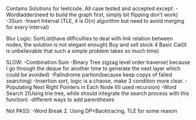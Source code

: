 Contains Solutions for leetcode. All case tested and accepted except:
-Wordladder(need to build the graph first, simply bit flipping don't work)
-3Sum
-Insert Interval (TLE, it is O(n) algorithm but need to avoid merging for every interval)

Blur Logic:
SortList(have difficulties to deal with link relation between nodes, the solution is not elegant enough)
Buy and sell stock 4
Basic Cal(It is unbelievable that such a simple problem takes so much time)

SLOW:
-Combination Sum
-Binary Tree zigzag level order traverse( because I go through the deque for another time to generate the next layer which could be avoided)
-Palindrome partion(because keep copys of failed searching)
-Insertion sort, logic is a chaose, make 3 condition more clear.
-Populating Next Right Pointers in Each Node II(I used recursion)
-Word Search 2(Using trie tree, while should integrate the search process with this function)
-different ways to add parentheses

Not PASS:
-Word Break 2. Using DP+Backtracing, TLE for some reason
